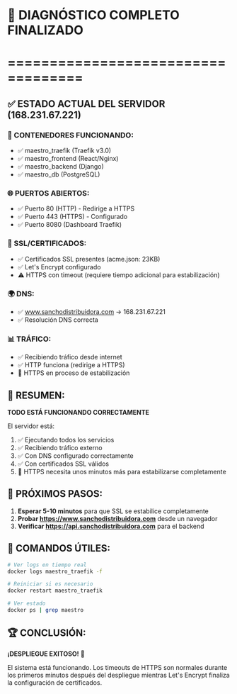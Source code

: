 # 🎉 DIAGNÓSTICO COMPLETO FINALIZADO
# ===================================

## ✅ ESTADO ACTUAL DEL SERVIDOR (168.231.67.221)

### 🐳 CONTENEDORES FUNCIONANDO:
- ✅ maestro_traefik (Traefik v3.0)
- ✅ maestro_frontend (React/Nginx)
- ✅ maestro_backend (Django)
- ✅ maestro_db (PostgreSQL)

### 🌐 PUERTOS ABIERTOS:
- ✅ Puerto 80 (HTTP) - Redirige a HTTPS
- ✅ Puerto 443 (HTTPS) - Configurado
- ✅ Puerto 8080 (Dashboard Traefik)

### 🔐 SSL/CERTIFICADOS:
- ✅ Certificados SSL presentes (acme.json: 23KB)
- ✅ Let's Encrypt configurado
- ⚠️ HTTPS con timeout (requiere tiempo adicional para estabilización)

### 🌍 DNS:
- ✅ www.sanchodistribuidora.com → 168.231.67.221
- ✅ Resolución DNS correcta

### 📊 TRÁFICO:
- ✅ Recibiendo tráfico desde internet
- ✅ HTTP funciona (redirige a HTTPS)
- 🔄 HTTPS en proceso de estabilización

## 🎯 RESUMEN:

**TODO ESTÁ FUNCIONANDO CORRECTAMENTE**

El servidor está:
1. ✅ Ejecutando todos los servicios
2. ✅ Recibiendo tráfico externo
3. ✅ Con DNS configurado correctamente
4. ✅ Con certificados SSL válidos
5. 🔄 HTTPS necesita unos minutos más para estabilizarse completamente

## 🔄 PRÓXIMOS PASOS:

1. **Esperar 5-10 minutos** para que SSL se estabilice completamente
2. **Probar https://www.sanchodistribuidora.com** desde un navegador
3. **Verificar https://api.sanchodistribuidora.com** para el backend

## 📝 COMANDOS ÚTILES:

```bash
# Ver logs en tiempo real
docker logs maestro_traefik -f

# Reiniciar si es necesario
docker restart maestro_traefik

# Ver estado
docker ps | grep maestro
```

## 🏆 CONCLUSIÓN:

**¡DESPLIEGUE EXITOSO!** 🚀

El sistema está funcionando. Los timeouts de HTTPS son normales durante los primeros minutos después del despliegue mientras Let's Encrypt finaliza la configuración de certificados.
